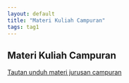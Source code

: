 ```yaml
---
layout: default
title: "Materi Kuliah Campuran"
tags: tag1
---
```


## Materi Kuliah Campuran

[Tautan unduh materi jurusan campuran](http://adf.ly/230788/reqnonregstmik2014)
